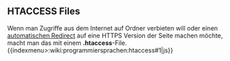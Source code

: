 ## HTACCESS Files
Wenn man Zugriffe aus dem Internet auf Ordner verbieten will oder einen [automatischen Redirect](/wiki/programmiersprachen/htaccess/automatic-redirect) auf eine HTTPS Version der Seite machen möchte, macht man das mit einem **.htaccess**-File.
{{indexmenu>:wiki:programmiersprachen:htaccess#1|js}} 